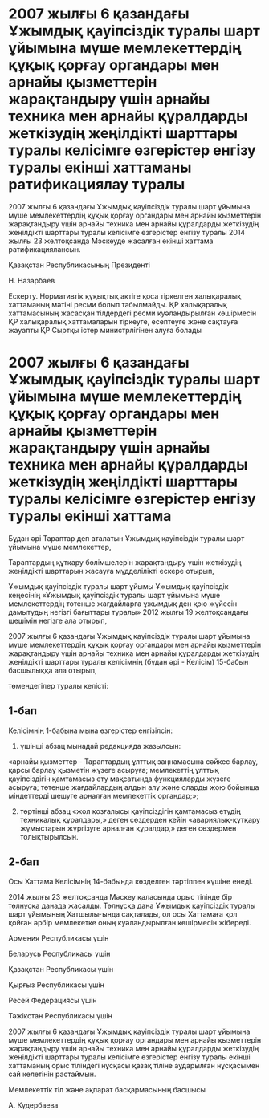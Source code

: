 # 2007 жылғы 6 қазандағы Ұжымдық қауіпсіздік туралы шарт ұйымына мүше мемлекеттердің құқық қорғау органдары мен арнайы қызметтерін жарақтандыру үшін арнайы техника мен арнайы құралдарды жеткізудің жеңілдікті шарттары туралы келісімге өзгерістер енгізу туралы екінші хаттаманы ратификациялау туралы

2007 жылғы 6 қазандағы Ұжымдық қауіпсіздік туралы шарт ұйымына мүше мемлекеттердің құқық қорғау органдары мен арнайы қызметтерін жарақтандыру үшін арнайы техника мен арнайы құралдарды жеткізудің жеңілдікті шарттары туралы келісімге өзгерістер енгізу туралы 2014 жылғы 23 желтоқсанда Мәскеуде жасалған екінші хаттама ратификациялансын.

Қазақстан Республикасының Президенті

Н. Назарбаев

Ескерту. Нормативтік құқықтық актіге қоса тіркелген халықаралық хаттаманың мәтіні ресми болып табылмайды. ҚР халықаралық хаттамасының жасасқан тілдердегі ресми куәландырылған көшірмесін ҚР халықаралық хаттамаларын тіркеуге, есептеуге және сақтауға жауапты ҚР Сыртқы істер министрлігінен алуға болады

# 2007 жылғы 6 қазандағы Ұжымдық қауіпсіздік туралы шарт ұйымына мүше мемлекеттердің құқық қорғау органдары мен арнайы қызметтерін жарақтандыру үшін арнайы техника мен арнайы құралдарды жеткізудің жеңілдікті шарттары туралы келісімге өзгерістер енгізу туралы екінші хаттама

Бұдан әрі Тараптар деп аталатын Ұжымдық қауіпсіздік туралы шарт ұйымына мүше мемлекеттер,

Тараптардың құтқару бөлімшелерін жарақтандыру үшін жеткізудің жеңілдікті шарттарын жасауға мүдделілікті ескере отырып,

Ұжымдық қауіпсіздік туралы шарт ұйымы Ұжымдық қауіпсіздік кеңесінің «Ұжымдық қауіпсіздік туралы шарт ұйымына мүше мемлекеттердің төтенше жағдайларға ұжымдық ден қою жүйесін дамытудың негізгі бағыттары туралы» 2012 жылғы 19 желтоқсандағы шешімін негізге ала отырып,

2007 жылғы 6 қазандағы Ұжымдық қауіпсіздік туралы шарт ұйымына мүше мемлекеттердің құқық қорғау органдары мен арнайы қызметтерін жарақтандыру үшін арнайы техника мен арнайы құралдарды жеткізудің жеңілдікті шарттары туралы келісімнің (бұдан әрі - Келісім) 15-бабын басшылыққа ала отырып,

төмендегілер туралы келісті:

## 1-бап

Келісімнің 1-бабына мына өзгерістер енгізілсін:

1) үшінші абзац мынадай редакцияда жазылсын:

«арнайы қызметтер - Тараптардың ұлттық заңнамасына сәйкес барлау, қарсы барлау қызметін жүзеге асыруға; мемлекеттің ұлттық қауіпсіздігін қамтамасыз ету мақсатында функцияларды жүзеге асыруға; төтенше жағдайлардың алдын алу және оларды жою бойынша міндеттерді шешуге арналған мемлекеттік органдар;»;

2) төртінші абзац «жол қозғалысы қауіпсіздігін қамтамасыз етудің техникалық құралдары,» деген сөздерден кейін «авариялық-құтқару жұмыстарын жүргізуге арналған құралдар,» деген сөздермен толықтырылсын.

## 2-бап

Осы Хаттама Келісімнің 14-бабында көзделген тәртіппен күшіне енеді.

2014 жылғы 23 желтоқсанда Мәскеу қаласында орыс тілінде бір төлнұсқа данада жасалды. Төлнұсқа дана Ұжымдық қауіпсіздік туралы шарт ұйымының Хатшылығында сақталады, ол осы Хаттамаға қол қойған әрбір мемлекетке оның куәландырылған көшірмесін жібереді.

Армения Республикасы үшін

Беларусь Республикасы үшін

Қазақстан Республикасы үшін

Қырғыз Республикасы үшін

Ресей Федерациясы үшін

Тәжікстан Республикасы үшін

2007 жылғы 6 қазандағы Ұжымдық қауіпсіздік туралы шарт ұйымына мүше мемлекеттердің құқық қорғау органдары мен арнайы қызметтерін жарақтандыру үшін арнайы техника мен арнайы құралдарды жеткізудің жеңілдікті шарттары туралы келісімге өзгерістер енгізу туралы екінші хаттаманың орыс тіліндегі нұсқасы қазақ тіліне аударылған нұсқасымен сай келетінін растаймын.

Мемлекеттік тіл және ақпарат басқармасының басшысы

А. Күдербаева


